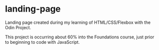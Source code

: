 # landing-page
Landing page created during my learning of HTML/CSS/Flexbox with the Odin Project. 

This project is occurring about 60% into the Foundations course, just prior to beginning to code with JavaScript. 